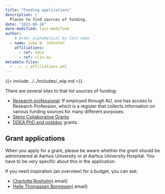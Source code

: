 ```yaml
---
title: "Funding applications"
description: |
  Places to find sources of funding.
date: "2023-06-26"
date-modified: last-modified
author:
    # Order alphabetical by last name
  - name: Luke W. Johnston
    affiliations:
      - ref: sdca
      - ref: clin-au
metadata-files: 
  - ../../_affiliations.yml
---
```


{{< include ../../includes/_wip.md >}}

There are several sites to that list sources of funding:

-   [Research
    professional](https://www.researchprofessional.com/sso/login?service=https://www.researchprofessional.com/0/):
    If employed through AU, one has access to Research Profession, which
    is a register that collects information on various funding sources
    for many different purposes.
-   [Steno Collaborative
    Grants](https://www.stenoaarhus.dk/research/steno-collaborative-grants/)
-   [DDEA PhD and postdoc](https://ddeacademy.dk/grants) grants.

## Grant applications

When you apply for a grant, please be aware whether the grant should be administered at Aarhus University or at Aarhus University Hospital. You have to be very specific about this in the application.

If you need inspiration (an overview) for a budget, you can ask:

- [Charlotte Rosholm](mailto:cro@clin.au.dk){.email}
- [Helle Thomassen Bonnesen](mailto:hellbonn@rm.dk){.email}

